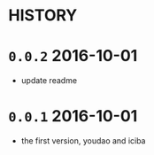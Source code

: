 HISTORY
===

# `0.0.2` 2016-10-01

* update readme

# `0.0.1` 2016-10-01

* the first version, youdao and iciba